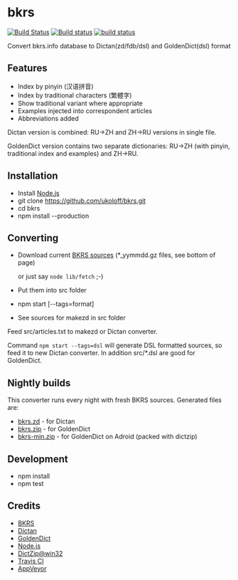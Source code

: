 # bkrs

[![Build Status](https://travis-ci.org/ukoloff/bkrs.svg?branch=master)](https://travis-ci.org/ukoloff/bkrs)
[![Build status](https://ci.appveyor.com/api/projects/status/t20nx4hrs70ai4kt?svg=true)](https://ci.appveyor.com/project/ukoloff/bkrs)
[![build status](https://gitlab.com/ukoloff/bkrs/badges/gitlab/build.svg)](https://gitlab.com/ukoloff/bkrs/commits/gitlab)

Convert bkrs.info database to Dictan(zd/fdb/dsl) and GoldenDict(dsl) format

## Features

  * Index by pinyin (汉语拼音)
  * Index by traditional characters (繁體字)
  * Show traditional variant where appropriate
  * Examples injected into correspondent articles
  * Abbreviations added

Dictan version is combined: RU->ZH and ZH->RU versions in single file.

GoldenDict version contains two separate dictionaries: RU->ZH
(with pinyin, traditional index and examples) and ZH->RU.

## Installation

  * Install [Node.js](http://nodejs.org/download/)
  * git clone https://github.com/ukoloff/bkrs.git
  * cd bkrs
  * npm install --production

## Converting

  * Download current [BKRS sources](http://bkrs.info/p47) (*_yymmdd.gz files, see bottom of page)

    or just say `node lib/fetch` ;-)

  * Put them into src folder
  * npm start [--tags=format]
  * See sources for makezd in src folder

Feed src/articles.txt to makezd or Dictan converter.

Command `npm start --tags=dsl` will generate DSL formatted sources,
so feed it to new Dictan converter.
In addition src/*.dsl are good for GoldenDict.

## Nightly builds

This converter runs every night with fresh BKRS sources. Generated files are:

  * [bkrs.zd](https://ci.appveyor.com/api/projects/ukoloff/bkrs/artifacts/bkrs.zd) - for Dictan
  * [bkrs.zip](https://ci.appveyor.com/api/projects/ukoloff/bkrs/artifacts/bkrs.zip) - for GoldenDict
  * [bkrs-min.zip](https://ci.appveyor.com/api/projects/ukoloff/bkrs/artifacts/bkrs-min.zip) - for GoldenDict on Adroid (packed with dictzip)

## Development

  * npm install
  * npm test

## Credits

  * [BKRS](http://bkrs.info/)
  * [Dictan](http://www.softex.info/)
  * [GoldenDict](http://goldendict.org/)
  * [Node.js](http://nodejs.org/)
  * [DictZip@win32](https://github.com/Tvangeste/dictzip-win32/releases)
  * [Travis CI](https://travis-ci.org/)
  * [AppVeyor](http://www.appveyor.com/)
